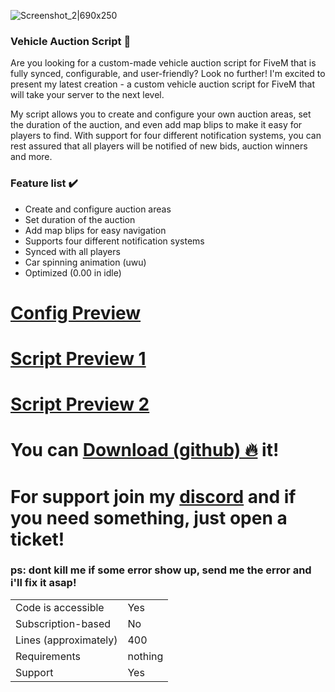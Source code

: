 ![Screenshot_2|690x250](upload://b7czHprGAMMcGg9nBuGvELhR0sQ.png)



### Vehicle Auction Script 🤔

Are you looking for a custom-made vehicle auction script for FiveM that is fully synced, configurable, and user-friendly? Look no further! I'm excited to present my latest creation - a custom vehicle auction script for FiveM that will take your server to the next level.

My script allows you to create and configure your own auction areas, set the duration of the auction, and even add map blips to make it easy for players to find. With support for four different notification systems, you can rest assured that all players will be notified of new bids, auction winners and more.


### Feature list ✔️
- Create and configure auction areas
- Set duration of the auction
- Add map blips for easy navigation
- Supports four different notification systems
- Synced with all players
- Car spinning animation (uwu)
- Optimized (0.00 in idle)

# [Config Preview](https://i.ibb.co/v3NvS6K/carbon-1.png)
# [Script Preview 1](https://i.ibb.co/NNm77JH/imagem.png)
# [Script Preview 2](https://i.ibb.co/JqN0yLg/imagem.png)



# You can [Download (github) 🔥](https://github.com/diogosantos22/vehicleAuctionScript) it!
# For support join my [discord](https://discord.gg/xdqMmuhx2U) and if you need something, just open a ticket!

### ps: dont kill me if some error show up, send me the error and i'll fix it asap!
|                                         |                                |
|-------------------------------------|----------------------------|
| Code is accessible       | Yes     |
| Subscription-based      | No                         |
| Lines (approximately)  | 400             |
| Requirements                | nothing                |
| Support                           | Yes                       |
